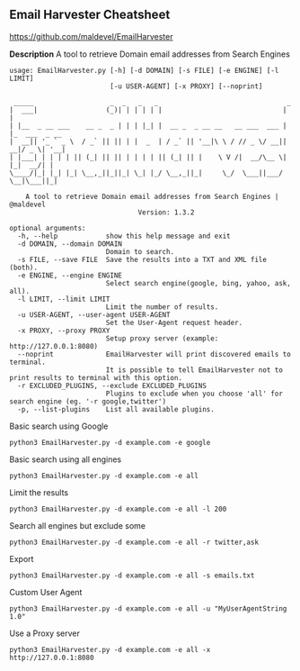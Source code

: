 ## Email Harvester Cheatsheet

https://github.com/maldevel/EmailHarvester

**Description** 
A tool to retrieve Domain email addresses from Search Engines

```
usage: EmailHarvester.py [-h] [-d DOMAIN] [-s FILE] [-e ENGINE] [-l LIMIT]
                         [-u USER-AGENT] [-x PROXY] [--noprint]

 _____                   _  _   _   _                                _
|  ___|                 (_)| | | | | |                              | |
| |__  _ __ ___    __ _  _ | | | |_| |  __ _  _ __ __   __ ___  ___ | |_  ___  _ __
|  __|| '_ ` _ \  / _` || || | |  _  | / _` || '__|\ \ / // _ \/ __|| __|/ _ \| '__|
| |___| | | | | || (_| || || | | | | || (_| || |    \ V /|  __/\__ \| |_|  __/| |
\____/|_| |_| |_| \__,_||_||_| \_| |_/ \__,_||_|     \_/  \___||___/ \__|\___||_|

    A tool to retrieve Domain email addresses from Search Engines | @maldevel
                                Version: 1.3.2

optional arguments:
  -h, --help            show this help message and exit
  -d DOMAIN, --domain DOMAIN
                        Domain to search.
  -s FILE, --save FILE  Save the results into a TXT and XML file (both).
  -e ENGINE, --engine ENGINE
                        Select search engine(google, bing, yahoo, ask, all).
  -l LIMIT, --limit LIMIT
                        Limit the number of results.
  -u USER-AGENT, --user-agent USER-AGENT
                        Set the User-Agent request header.
  -x PROXY, --proxy PROXY
                        Setup proxy server (example: http://127.0.0.1:8080)
  --noprint             EmailHarvester will print discovered emails to terminal. 
						It is possible to tell EmailHarvester not to print results to terminal with this option.
  -r EXCLUDED_PLUGINS, --exclude EXCLUDED_PLUGINS
                        Plugins to exclude when you choose 'all' for search engine (eg. '-r google,twitter')
  -p, --list-plugins    List all available plugins.
```

Basic search using Google

```
python3 EmailHarvester.py -d example.com -e google
```

Basic search using all engines

```
python3 EmailHarvester.py -d example.com -e all
```

Limit the results

```
python3 EmailHarvester.py -d example.com -e all -l 200
```

Search all engines but exclude some

```
python3 EmailHarvester.py -d example.com -e all -r twitter,ask
```

Export

```
python3 EmailHarvester.py -d example.com -e all -s emails.txt
```

Custom User Agent

```
python3 EmailHarvester.py -d example.com -e all -u "MyUserAgentString 1.0"
```

Use a Proxy server

```
python3 EmailHarvester.py -d example.com -e all -x http://127.0.0.1:8080
```







